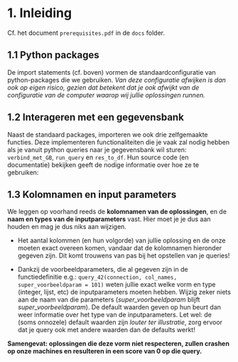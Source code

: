 # 1. Inleiding

Cf. het document `prerequisites.pdf` in de `docs` folder. 

## 1.1 Python packages

De import statements (cf. boven) vormen de standaardconfiguratie van python-packages die we gebruiken. _Van deze configuratie afwijken is dan ook op eigen risico, gezien dat betekent dat je ook afwijkt van de configuratie van de computer waarop wij jullie oplossingen runnen._

## 1.2 Interageren met een gegevensbank

Naast de standaard packages, importeren we ook drie zelfgemaakte functies. Deze implementeren functionaliteiten die je vaak zal nodig hebben als je vanuit python queries naar je gegevensbank wil sturen: `verbind_met_GB`, `run_query` en `res_to_df`. Hun source code (en documentatie) bekijken geeft de nodige informatie over hoe ze te gebruiken:
    
    
## 1.3 Kolomnamen en input parameters

We leggen op voorhand reeds de **kolomnamen van de oplossingen**, en de **naam en types van de inputparameters** vast. Hier moet je je dus aan houden en mag je dus niks aan wijzigen.

- Het aantal kolommen (en hun volgorde) van jullie oplossing en de onze moeten exact overeen komen, vandaar dat de kolomnamen hieronder gegeven zijn. Dit komt trouwens van pas bij het opstellen van je queries! 
    
- Dankzij de voorbeeldparameters, die al gegeven zijn in de functiedefinitie e.g.: `query_42(connection, col_names, super_voorbeeldparam = 101)` weten jullie exact welke vorm en type (integer, lijst, etc) de inputparameters moeten hebben. Wijzig zeker niets aan de naam van die parameters (*super_voorbeeldparam* blijft *super_voorbeeldparam*). De default waarden geven op hun beurt dan weer informatie over het type van de inputparameters. Let wel: de (soms onnozele) default waarden zijn _louter ter illustratie_, zorg ervoor dat je query ook met andere waarden dan de defaults werkt!

**Samengevat: oplossingen die deze vorm niet respecteren, zullen crashen op onze machines en resulteren in een score van 0 op die query.**